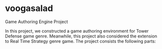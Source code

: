 # voogasalad

Game Authoring Engine Project

In this project, we constructed a game authoring environment for Tower Defense game genre. Meanwhile, this project
also considered the extension to Real Time Strategy genre game. The project consists the following parts: 
